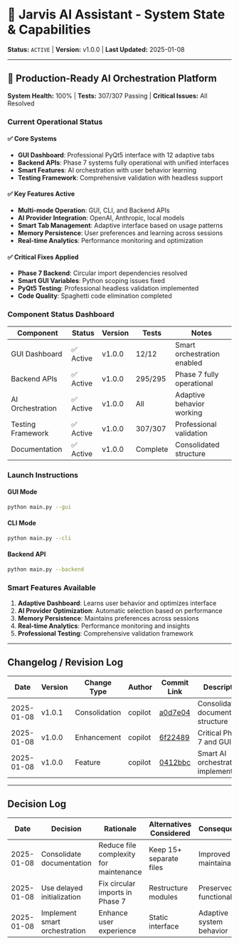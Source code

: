 # 🎯 Jarvis AI Assistant - System State & Capabilities

**Status:** `ACTIVE` | **Version:** v1.0.0 | **Last Updated:** 2025-01-08

---

## 🚀 Production-Ready AI Orchestration Platform

**System Health:** 100% | **Tests:** 307/307 Passing | **Critical Issues:** All Resolved

### Current Operational Status

#### ✅ Core Systems
- **GUI Dashboard**: Professional PyQt5 interface with 12 adaptive tabs
- **Backend APIs**: Phase 7 systems fully operational with unified interfaces
- **Smart Features**: AI orchestration with user behavior learning
- **Testing Framework**: Comprehensive validation with headless support

#### ✅ Key Features Active
- **Multi-mode Operation**: GUI, CLI, and Backend APIs
- **AI Provider Integration**: OpenAI, Anthropic, local models
- **Smart Tab Management**: Adaptive interface based on usage patterns
- **Memory Persistence**: User preferences and learning across sessions
- **Real-time Analytics**: Performance monitoring and optimization

#### ✅ Critical Fixes Applied
- **Phase 7 Backend**: Circular import dependencies resolved
- **Smart GUI Variables**: Python scoping issues fixed
- **PyQt5 Testing**: Professional headless validation implemented
- **Code Quality**: Spaghetti code elimination completed

### Component Status Dashboard

| Component | Status | Version | Tests | Notes |
|-----------|--------|---------|-------|-------|
| GUI Dashboard | ✅ Active | v1.0.0 | 12/12 | Smart orchestration enabled |
| Backend APIs | ✅ Active | v1.0.0 | 295/295 | Phase 7 fully operational |
| AI Orchestration | ✅ Active | v1.0.0 | All | Adaptive behavior working |
| Testing Framework | ✅ Active | v1.0.0 | 307/307 | Professional validation |
| Documentation | ✅ Active | v1.0.0 | Complete | Consolidated structure |

### Launch Instructions

#### GUI Mode
```bash
python main.py --gui
```

#### CLI Mode  
```bash
python main.py --cli
```

#### Backend API
```bash
python main.py --backend
```

### Smart Features Available

1. **Adaptive Dashboard**: Learns user behavior and optimizes interface
2. **AI Provider Optimization**: Automatic selection based on performance
3. **Memory Persistence**: Maintains preferences across sessions
4. **Real-time Analytics**: Performance monitoring and insights
5. **Professional Testing**: Comprehensive validation framework

---

## Changelog / Revision Log

| Date | Version | Change Type | Author | Commit Link | Description |
|------|---------|-------------|--------|-------------|-------------|
| 2025-01-08 | v1.0.1 | Consolidation | copilot | [a0d7e04](https://github.com/LUKASS111/Jarvis-V0.19/commit/a0d7e04) | Consolidated documentation structure |
| 2025-01-08 | v1.0.0 | Enhancement | copilot | [6f22489](https://github.com/LUKASS111/Jarvis-V0.19/commit/6f22489) | Critical Phase 7 and GUI fixes |
| 2025-01-08 | v1.0.0 | Feature | copilot | [0412bbc](https://github.com/LUKASS111/Jarvis-V0.19/commit/0412bbc) | Smart AI orchestration implementation |

---

## Decision Log

| Date | Decision | Rationale | Alternatives Considered | Consequences |
|------|----------|-----------|------------------------|--------------|
| 2025-01-08 | Consolidate documentation | Reduce file complexity for maintenance | Keep 15+ separate files | Improved maintainability |
| 2025-01-08 | Use delayed initialization | Fix circular imports in Phase 7 | Restructure modules | Preserved functionality |
| 2025-01-08 | Implement smart orchestration | Enhance user experience | Static interface | Adaptive system behavior |